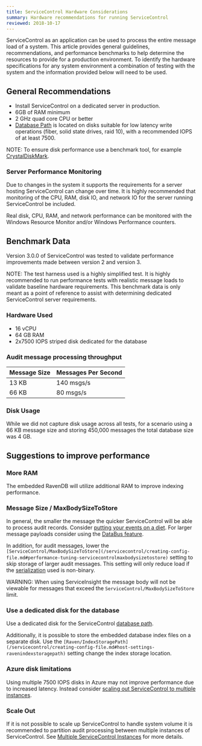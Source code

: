 ```yaml
---
title: ServiceControl Hardware Considerations
summary: Hardware recommendations for running ServiceControl
reviewed: 2018-10-17
---
```


ServiceControl as an application can be used to process the entire message load of a system. This article provides general guidelines, recommendations, and performance benchmarks to help determine the resources to provide for a production environment. To identify the hardware specifications for any system environment a combination of testing with the system and the information provided below will need to be used.

## General Recommendations

* Install ServiceControl on a dedicated server in production.
* 6GB of RAM minimum
* 2 GHz quad core CPU or better
* [Database Path](/servicecontrol/creating-config-file.md#host-settings-servicecontroldbpath) is located on disks suitable for low latency write operations (fiber, solid state drives, raid 10), with a recommended IOPS of at least 7500.

NOTE: To ensure disk performance use a benchmark tool, for example [CrystalDiskMark](http://crystalmark.info/software/CrystalDiskMark/index-e.html).

### Server Performance Monitoring

Due to changes in the system it supports the requirements for a server hosting ServiceControl can change over time. It is highly recommended that monitoring of the CPU, RAM, disk IO, and network IO for the server running ServiceControl be included.

Real disk, CPU, RAM, and network performance can be monitored with the Windows Resource Monitor and/or Windows Performance counters.

## Benchmark Data

Version 3.0.0 of ServiceControl was tested to validate performance improvements made between version 2 and version 3. 

NOTE: The test harness used is a highly simplified test. It is highly recommended to run performance tests with realistic message loads to validate baseline hardware requirements. This benchmark data is only meant as a point of reference to assist with determining dedicated ServiceControl server requirements.

### Hardware Used

* 16 vCPU
* 64 GB RAM
* 2x7500 IOPS striped disk dedicated for the database

### Audit message processing throughput

Message Size | Messages Per Second
---- | ----
13 KB | 140 msgs/s
66 KB | 80 msgs/s

### Disk Usage

While we did not capture disk usage across all tests, for a scenario using a 66 KB message size and storing 450,000 messages the total database size was 4 GB.

## Suggestions to improve performance

### More RAM

The embedded RavenDB will utilize additional RAM to improve indexing performance.

### Message Size / MaxBodySizeToStore

In general, the smaller the message the quicker ServiceControl will be able to process audit records. Consider [putting your events on a diet](https://particular.net/blog/putting-your-events-on-a-diet). For larger message payloads consider using the [DataBus feature](/nservicebus/messaging/databus/).

In addition, for audit messages, lower the `[ServiceControl/MaxBodySizeToStore](/servicecontrol/creating-config-file.md#performance-tuning-servicecontrolmaxbodysizetostore)` setting to skip storage of larger audit messages. This setting will only reduce load if the [serialization](/nservicebus/serialization/) used is non-binary.

WARNING: When using ServiceInsight the message body will not be viewable for messages that exceed the `ServiceControl/MaxBodySizeToStore` limit.

### Use a dedicated disk for the database

Use a dedicated disk for the ServiceControl [database path](/servicecontrol/creating-config-file.md#host-settings-servicecontroldbpath).

Additionally, it is possible to store the embedded database index files on a separate disk. Use the `[Raven/IndexStoragePath](/servicecontrol/creating-config-file.md#host-settings-ravenindexstoragepath)` setting change the index storage location.

### Azure disk limitations

Using multiple 7500 IOPS disks in Azure may not improve performance due to increased latency. Instead consider [scaling out ServiceControl to multiple instances](#suggestions-to-improve-performance-scale-out).

### Scale Out

If it is not possible to scale up ServiceControl to handle system volume it is recommended to partition audit processing between multiple instances of ServiceControl. See [Multiple ServiceControl Instances](distributed-instances.md) for more details.
